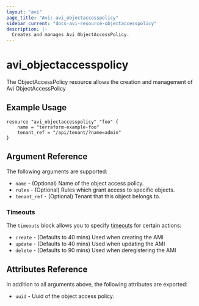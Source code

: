 ```yaml
---
layout: "avi"
page_title: "Avi: avi_objectaccesspolicy"
sidebar_current: "docs-avi-resource-objectaccesspolicy"
description: |-
  Creates and manages Avi ObjectAccessPolicy.
---
```


# avi_objectaccesspolicy

The ObjectAccessPolicy resource allows the creation and management of Avi ObjectAccessPolicy

## Example Usage

```hcl
resource "avi_objectaccesspolicy" "foo" {
    name = "terraform-example-foo"
    tenant_ref = "/api/tenant/?name=admin"
}
```

## Argument Reference

The following arguments are supported:

* `name` - (Optional) Name of the object access policy.
* `rules` - (Optional) Rules which grant access to specific objects.
* `tenant_ref` - (Optional) Tenant that this object belongs to.


### Timeouts

The `timeouts` block allows you to specify [timeouts](https://www.terraform.io/docs/configuration/resources.html#timeouts) for certain actions:

* `create` - (Defaults to 40 mins) Used when creating the AMI
* `update` - (Defaults to 40 mins) Used when updating the AMI
* `delete` - (Defaults to 90 mins) Used when deregistering the AMI

## Attributes Reference

In addition to all arguments above, the following attributes are exported:

* `uuid` -  Uuid of the object access policy.


